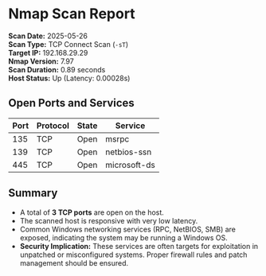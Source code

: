 # Nmap Scan Report

**Scan Date:** 2025-05-26  
**Scan Type:** TCP Connect Scan (`-sT`)  
**Target IP:** 192.168.29.29  
**Nmap Version:** 7.97  
**Scan Duration:** 0.89 seconds  
**Host Status:** Up (Latency: 0.00028s)

## Open Ports and Services

| Port | Protocol | State | Service       |
|------|----------|-------|----------------|
| 135  | TCP      | Open  | msrpc          |
| 139  | TCP      | Open  | netbios-ssn    |
| 445  | TCP      | Open  | microsoft-ds   |

## Summary

- A total of **3 TCP ports** are open on the host.
- The scanned host is responsive with very low latency.
- Common Windows networking services (RPC, NetBIOS, SMB) are exposed, indicating the system may be running a Windows OS.
- **Security Implication:** These services are often targets for exploitation in unpatched or misconfigured systems. Proper firewall rules and patch management should be ensured.
